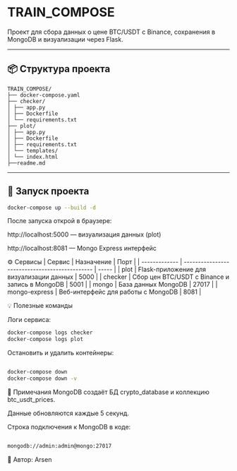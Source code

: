 # TRAIN_COMPOSE

Проект для сбора данных о цене BTC/USDT с Binance, сохранения в MongoDB и визуализации через Flask.

---

## 📦 Структура проекта
```
TRAIN_COMPOSE/
├── docker-compose.yaml
├── checker/
│ ├── app.py
│ ├── Dockerfile
│ └── requirements.txt
├── plot/
│ ├── app.py
│ ├── Dockerfile
│ ├── requirements.txt
│ └── templates/
│ └── index.html
├──readme.md
```
---

## 🚀 Запуск проекта

```bash
docker-compose up --build -d
```
После запуска открой в браузере:

http://localhost:5000 — визуализация данных (plot)

http://localhost:8081 — Mongo Express интерфейс

⚙ Сервисы
| Сервис        | Назначение                                     | Порт  |
| ------------- | ---------------------------------------------- | ----- |
| plot          | Flask-приложение для визуализации данных       | 5000  |
| checker       | Сбор цен BTC/USDT с Binance и запись в MongoDB | 5001  |
| mongo         | База данных MongoDB                            | 27017 |
| mongo-express | Веб-интерфейс для работы с MongoDB             | 8081  |


💡 Полезные команды

Логи сервиса:

```bash
docker-compose logs checker
docker-compose logs plot
```
Остановить и удалить контейнеры:
```bash

docker-compose down
docker-compose down -v 
```

📝 Примечания
MongoDB создаёт БД crypto_database и коллекцию btc_usdt_prices.

Данные обновляются каждые 5 секунд.

Строка подключения к MongoDB в коде:
```bash

mongodb://admin:admin@mongo:27017
```

👤 Автор: Arsen

